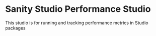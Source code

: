 # Sanity Studio Performance Studio

This studio is for running and tracking performance metrics in Studio packages
